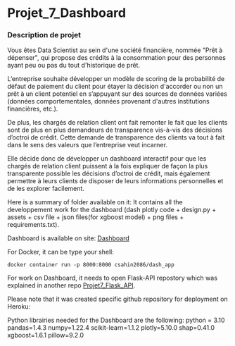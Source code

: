 # Projet_7_Dashboard
<h3> Description de projet </h3>
Vous êtes Data Scientist au sein d'une société financière, nommée "Prêt à dépenser", qui propose des crédits à la consommation pour des personnes ayant peu ou pas du tout d'historique de prêt.

L’entreprise souhaite développer un modèle de scoring de la probabilité de défaut de paiement du client pour étayer la décision d'accorder ou non un prêt à un client potentiel en s’appuyant sur des sources de données variées (données comportementales, données provenant d'autres institutions financières, etc.).

De plus, les chargés de relation client ont fait remonter le fait que les clients sont de plus en plus demandeurs de transparence vis-à-vis des décisions d’octroi de crédit. Cette demande de transparence des clients va tout à fait dans le sens des valeurs que l’entreprise veut incarner.

Elle décide donc de développer un dashboard interactif pour que les chargés de relation client puissent à la fois expliquer de façon la plus transparente possible les décisions d’octroi de crédit, mais également permettre à leurs clients de disposer de leurs informations personnelles et de les explorer facilement.

Here is a summary of folder available on it:
It contains all the developpement work for the dashboard (dash plotly code + design.py + assets + csv file + 
json files(for xgboost model) + png files + requirements.txt).

Dashboard is available on site: [Dashboard](https://oc-dashboard-home-risk.herokuapp.com/)

For Docker, it can be type your shell:

`docker container run -p 8000:8000 csahin2086/dash_app`

For work on Dashboard, it needs to open Flask-API repostory which was explained in another repo [Projet7_Flask_API](https://github.com/ceyhunsahin/Projet7_Flask_API).

Please note that it was created specific github repository for deployment on Heroku:

Python librairies needed for the Dashboard are the following: 
python = 3.10 pandas=1.4.3 numpy=1.22.4 scikit-learn=1.1.2 plotly=5.10.0 shap=0.41.0 xgboost=1.6.1 pillow=9.2.0
